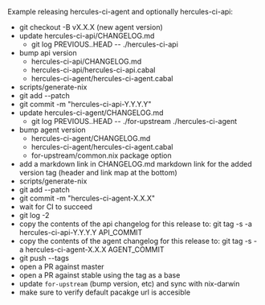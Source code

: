 Example releasing hercules-ci-agent and optionally hercules-ci-api:

- git checkout -B vX.X.X (new agent version)
- update hercules-ci-api/CHANGELOG.md
   - git log PREVIOUS..HEAD -- ./hercules-ci-api
- bump api version
   - hercules-ci-api/CHANGELOG.md
   - hercules-ci-api/hercules-ci-api.cabal
   - hercules-ci-agent/hercules-ci-agent.cabal
- scripts/generate-nix
- git add --patch
- git commit -m "hercules-ci-api-Y.Y.Y.Y"
- update hercules-ci-agent/CHANGELOG.md
   - git log PREVIOUS..HEAD -- ./for-upstream ./hercules-ci-agent
- bump agent version
   - hercules-ci-agent/CHANGELOG.md
   - hercules-ci-agent/hercules-ci-agent.cabal
   - for-upstream/common.nix package option
- add a markdown link in CHANGELOG.md markdown link for the added version tag (header and link map at the bottom)
- scripts/generate-nix
- git add --patch
- git commit -m "hercules-ci-agent-X.X.X"
- wait for CI to succeed
- git log -2
- copy the contents of the api changelog for this release to: git tag -s -a hercules-ci-api-Y.Y.Y.Y API_COMMIT
- copy the contents of the agent changelog for this release to: git tag -s -a hercules-ci-agent-X.X.X AGENT_COMMIT
- git push --tags
- open a PR against master
- open a PR against stable using the tag as a base
- update `for-upstream` (bump version, etc) and sync with nix-darwin
- make sure to verify default pacakge url is accesible
